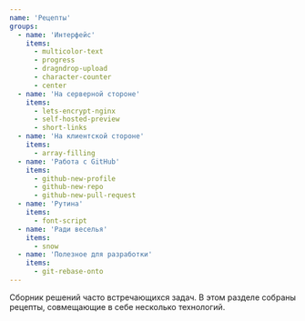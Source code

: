 ```yaml
---
name: 'Рецепты'
groups:
  - name: 'Интерфейс'
    items:
      - multicolor-text
      - progress
      - dragndrop-upload
      - character-counter
      - center
  - name: 'На серверной стороне'
    items:
      - lets-encrypt-nginx
      - self-hosted-preview
      - short-links
  - name: 'На клиентской стороне'
    items:
      - array-filling
  - name: 'Работа с GitHub'
    items:
      - github-new-profile
      - github-new-repo
      - github-new-pull-request
  - name: 'Рутина'
    items:
      - font-script
  - name: 'Ради веселья'
    items:
      - snow
  - name: 'Полезное для разработки'
    items:
      - git-rebase-onto
---
```


Сборник решений часто встречающихся задач. В этом разделе собраны рецепты, совмещающие в себе несколько технологий.
